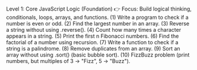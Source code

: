 Level 1: Core JavaScript Logic (Foundation)
👉 Focus: Build logical thinking, conditionals, loops, arrays, and functions.
(1) Write a program to check if a number is even or odd.
(2) Find the largest number in an array.
(3) Reverse a string without using .reverse().
(4) Count how many times a character appears in a string.
(5) Print the first n Fibonacci numbers.
(6) Find the factorial of a number using recursion.
(7) Write a function to check if a string is a palindrome.
(8) Remove duplicates from an array.
(9) Sort an array without using .sort() (basic bubble sort).
(10) FizzBuzz problem (print numbers, but multiples of 3 → "Fizz", 5 → "Buzz").